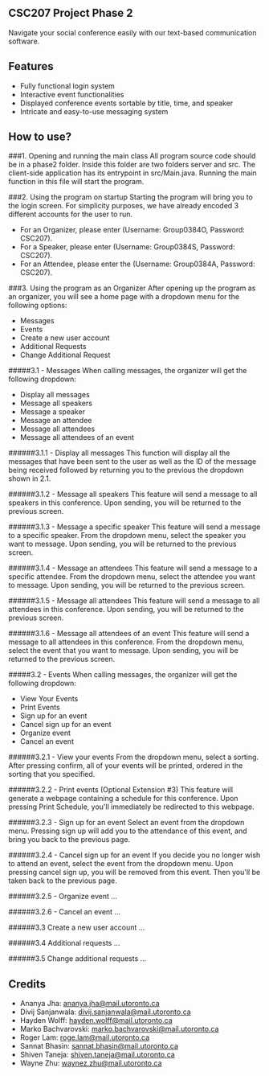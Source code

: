 ## CSC207 Project Phase 2
Navigate your social conference easily with our text-based communication software.

## Features
- Fully functional login system
- Interactive event functionalities
- Displayed conference events sortable by title, time, and speaker
- Intricate and easy-to-use messaging system

## How to use?

###1. Opening and running the main class
All program source code should be in a phase2 folder. Inside this folder are two folders server and src. The 
client-side application has its entrypoint in src/Main.java. Running the main function in this file will start the 
program.

###2. Using the program on startup
Starting the program will bring you to the login screen. For simplicity purposes, we have already encoded 3 different 
accounts for the user to run.
* For an Organizer, please enter (Username: Group0384O, Password: CSC207).
* For a Speaker, please enter (Username: Group0384S, Password: CSC207).
* For an Attendee, please enter the (Username: Group0384A, Password: CSC207).
    
###3. Using the program as an Organizer
After opening up the program as an organizer, you will see a home page with a dropdown menu for the following options:  
- Messages
- Events
- Create a new user account
- Additional Requests
- Change Additional Request

#####3.1 - Messages
When calling messages, the organizer will get the following dropdown:  
- Display all messages
- Message all speakers
- Message a speaker
- Message an attendee
- Message all attendees
- Message all attendees of an event

######3.1.1 - Display all messages
This function will display all the messages that have been sent to the user as well as the ID of the message 
being received followed by returning you to the previous the dropdown shown in 2.1.

######3.1.2 - Message all speakers
This feature will send a message to all speakers in this conference. Upon sending, you will be returned to the previous
screen.

######3.1.3 - Message a specific speaker
This feature will send a message to a specific speaker. From the dropdown menu, select the speaker you want to message.
Upon sending, you will be returned to the previous screen.

######3.1.4 - Message an attendees
This feature will send a message to a specific attendee. From the dropdown menu, select the attendee you want to 
message. Upon sending, you will be returned to the previous screen.

######3.1.5 - Message all attendees
This feature will send a message to all attendees in this conference. Upon sending, you will be returned to the 
previous screen.

######3.1.6 - Message all attendees of an event
This feature will send a message to all attendees in this conference. From the dropdown menu, select the event that you 
want to message. Upon sending, you will be returned to the previous screen.

#####3.2 - Events
When calling messages, the organizer will get the following dropdown:  
- View Your Events
- Print Events
- Sign up for an event
- Cancel sign up for an event
- Organize event
- Cancel an event

######3.2.1 - View your events
From the dropdown menu, select a sorting. After pressing confirm, all of your events will be printed, ordered in the
sorting that you specified.

######3.2.2 - Print events (Optional Extension #3)
This feature will generate a webpage containing a schedule for this conference. Upon pressing Print Schedule, you'll
immediately be redirected to this webpage. 

######3.2.3 - Sign up for an event
Select an event from the dropdown menu. Pressing sign up will add you to the attendance of this event, and bring you
back to the previous page.

######3.2.4 - Cancel sign up for an event
If you decide you no longer wish to attend an event, select the event from the dropdown menu. Upon pressing cancel
sign up, you will be removed from this event. Then you'll be taken back to the previous page.

######3.2.5 - Organize event
...

######3.2.6 - Cancel an event
...

######3.3 Create a new user account
...

######3.4 Additional requests
...

######3.5 Change additional requests
...

## Credits
- Ananya Jha: ananya.jha@mail.utoronto.ca
- Divij Sanjanwala: divij.sanjanwala@mail.utoronto.ca
- Hayden Wolff: hayden.wolff@mail.utoronto.ca
- Marko Bachvarovski: marko.bachvarovski@mail.utoronto.ca
- Roger Lam: roge.lam@mail.utoronto.ca
- Sannat Bhasin: sannat.bhasin@mail.utoronto.ca
- Shiven Taneja: shiven.taneja@mail.utoronto.ca
- Wayne Zhu: waynez.zhu@mail.utoronto.ca